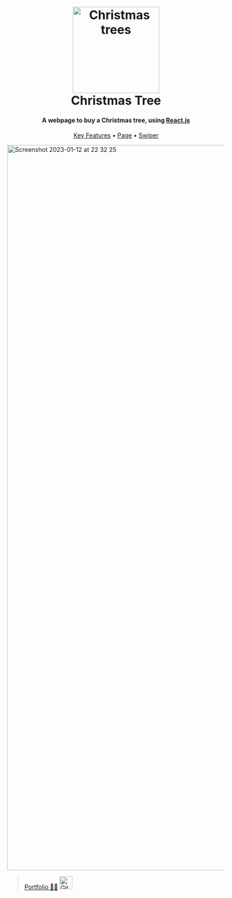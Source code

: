 
<h1 align="center">
  <br>
  <a href="https://chrsitmas-tree-client-p1mr.vercel.app/"><img src="https://chrsitmas-tree-client-p1mr.vercel.app/img/logo.webp" alt="Christmas trees" width="200"></a>
  <br>
  Christmas Tree
  <br>
</h1>

<h4 align="center">A webpage to buy a Christmas tree, using <a href="https://uk.reactjs.org/" target="_blank">React.js</a></h4>

<p align="center">
  <a href="https://uk.reactjs.org/">Key Features</a> •
  <a href="https://chrsitmas-tree-client-p1mr.vercel.app/">Page</a> •
  <a href="https://swiperjs.com/">Swiper</a>
</p>

<img width="1680" alt="Screenshot 2023-01-12 at 22 32 25" src="https://user-images.githubusercontent.com/84936189/212174915-48cf9097-87c5-4a00-b3f7-33f9c81257dc.png">

> [Portfolio 👨‍💻](https://yuriy-kulakovskyi.github.io/Portfolio/) <a href="https://github.com/yuriy-kulakovskyi"><img width="30" src="https://camo.githubusercontent.com/eff93eb40f9cb9691cdbedba4158b8acca6e4a33d723234f5135cea107381a05/68747470733a2f2f63646e342e69636f6e66696e6465722e636f6d2f646174612f69636f6e732f69636f6e73696d706c652d6c6f676f74797065732f3531322f6769746875622d3531322e706e67" alt="GitHub logo"></a>

